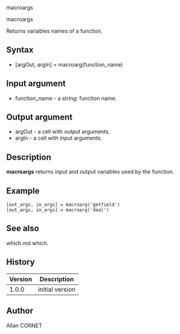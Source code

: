 



macroargs


macroargs

Returns variables names of a function.

## Syntax

- [argOut, argIn] = macroarg(function_name)

## Input argument

 - function_name - a string: function name.

## Output argument

 - argOut - a cell with output arguments.
 - argIn - a cell with input arguments.

## Description


  <p><b>macroargs</b> returns input and output variables used by the function.</p>


## Example

```Nelson
[out_args, in_args] = macroarg('getfield')
[out_args, in_args] = macroarg('deal')
```

## See also

which.md which.
## History

|Version|Description|
|------|------|
|1.0.0|initial version|


## Author

Allan CORNET



